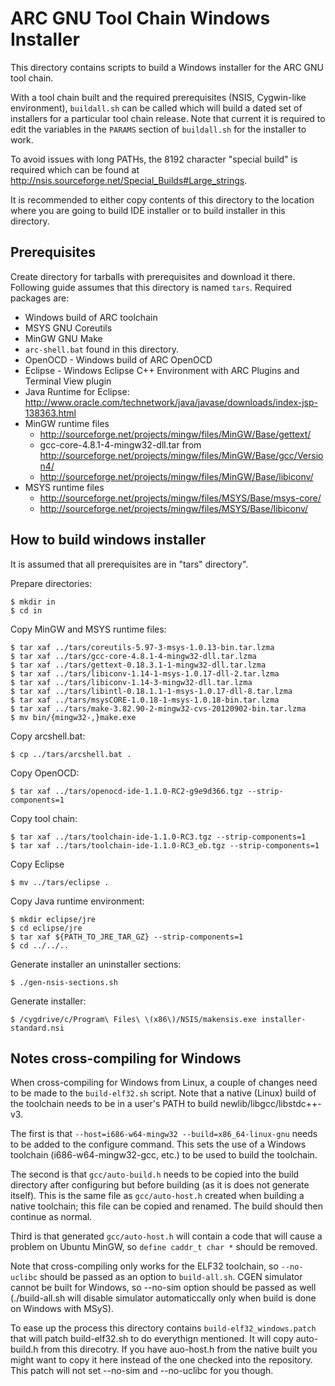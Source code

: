 ARC GNU Tool Chain Windows Installer
====================================

This directory contains scripts to build a Windows installer for the ARC GNU
tool chain.

With a tool chain built and the required prerequisites (NSIS, Cygwin-like
environment), `buildall.sh` can be called which will build a dated set of
installers for a particular tool chain release. Note that current it is
required to edit the variables in the `PARAMS` section of `buildall.sh` for
the installer to work.

To avoid issues with long PATHs, the 8192 character "special build" is required
which can be found at http://nsis.sourceforge.net/Special_Builds#Large_strings.

It is recommended to either copy contents of this directory to the location
where you are going to build IDE installer or to build installer in this
directory.


Prerequisites
-------------

Create directory for tarballs with prerequisites and download it there.
Following guide assumes that this directory is named `tars`. Required packages
are:
* Windows build of ARC toolchain
* MSYS GNU Coreutils
* MinGW GNU Make
* `arc-shell.bat` found in this directory.
* OpenOCD - Windows build of ARC OpenOCD
* Eclipse - Windows Eclipse C++ Environment with ARC Plugins and Terminal View
  plugin
* Java Runtime for Eclipse:
  http://www.oracle.com/technetwork/java/javase/downloads/index-jsp-138363.html
* MinGW runtime files
  - http://sourceforge.net/projects/mingw/files/MinGW/Base/gettext/
  - gcc-core-4.8.1-4-mingw32-dll.tar from
    http://sourceforge.net/projects/mingw/files/MinGW/Base/gcc/Version4/
  - http://sourceforge.net/projects/mingw/files/MinGW/Base/libiconv/
* MSYS runtime files
  - http://sourceforge.net/projects/mingw/files/MSYS/Base/msys-core/
  - http://sourceforge.net/projects/mingw/files/MSYS/Base/libiconv/


How to build windows installer
------------------------------

It is assumed that all prerequisites are in "tars" directory".

Prepare directories:

    $ mkdir in
    $ cd in

Copy MinGW and MSYS runtime files:

    $ tar xaf ../tars/coreutils-5.97-3-msys-1.0.13-bin.tar.lzma
    $ tar xaf ../tars/gcc-core-4.8.1-4-mingw32-dll.tar.lzma
    $ tar xaf ../tars/gettext-0.18.3.1-1-mingw32-dll.tar.lzma
    $ tar xaf ../tars/libiconv-1.14-1-msys-1.0.17-dll-2.tar.lzma
    $ tar xaf ../tars/libiconv-1.14-3-mingw32-dll.tar.lzma
    $ tar xaf ../tars/libintl-0.18.1.1-1-msys-1.0.17-dll-8.tar.lzma
    $ tar xaf ../tars/msysCORE-1.0.18-1-msys-1.0.18-bin.tar.lzma
    $ tar xaf ../tars/make-3.82.90-2-mingw32-cvs-20120902-bin.tar.lzma
    $ mv bin/{mingw32-,}make.exe

Copy arcshell.bat:

    $ cp ../tars/arcshell.bat .

Copy OpenOCD:

    $ tar xaf ../tars/openocd-ide-1.1.0-RC2-g9e9d366.tgz --strip-components=1

Copy tool chain:

    $ tar xaf ../tars/toolchain-ide-1.1.0-RC3.tgz --strip-components=1
    $ tar xaf ../tars/toolchain-ide-1.1.0-RC3_eb.tgz --strip-components=1

Copy Eclipse

    $ mv ../tars/eclipse .

Copy Java runtime environment:

    $ mkdir eclipse/jre
    $ cd eclipse/jre
    $ tar xaf ${PATH_TO_JRE_TAR_GZ} --strip-components=1
    $ cd ../../..

Generate installer an uninstaller sections:

    $ ./gen-nsis-sections.sh

Generate installer:

    $ /cygdrive/c/Program\ Files\ \(x86\)/NSIS/makensis.exe installer-standard.nsi


Notes cross-compiling for Windows
---------------------------------

When cross-compiling for Windows from Linux, a couple of changes need to be
made to the `build-elf32.sh` script. Note that a native (Linux) build of the
toolchain needs to be in a user's PATH to build newlib/libgcc/libstdc++-v3.

The first is that `--host=i686-w64-mingw32 --build=x86_64-linux-gnu` needs to
be added to the configure command. This sets the use of a Windows toolchain
(i686-w64-mingw32-gcc, etc.) to be used to build the toolchain.

The second is that `gcc/auto-build.h` needs to be copied into the build
directory after configuring but before building (as it is does not generate
itself). This is the same file as `gcc/auto-host.h` created when building a
native toolchain; this file can be copied and renamed. The build should
then continue as normal.

Third is that generated `gcc/auto-host.h` will contain a code that will cause a
problem on Ubuntu MinGW, so `define caddr_t char *` should be removed.


Note that cross-compiling only works for the ELF32 toolchain, so `--no-uclibc`
should be passed as an option to `build-all.sh`. CGEN simulator cannot be built
for Windows, so --no-sim option should be passed as well (./build-all.sh will
disable simulator automaticcally only when build is done on Windows with MSyS).

To ease up the process this directory contains `build-elf32_windows.patch` that
will patch build-elf32.sh to do everythign mentioned. It will copy auto-build.h
from this direcotry. If you have auo-host.h from the native built you might
want to copy it here instead of the one checked into the repository. This patch
will not set --no-sim and --no-uclibc for you though.

